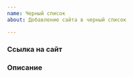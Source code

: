 ```yaml
---
name: Черный список
about: Добавление сайта в черный список

---
```


### Ссылка на сайт


### Описание
